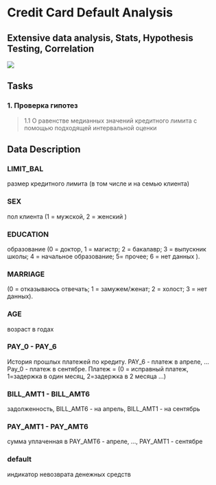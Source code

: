 # Credit Card Default Analysis

## Extensive data analysis, Stats, Hypothesis Testing, Correlation

![](https://img-a.udemycdn.com/course/480x270/260066_a43b_3.jpg)

## Tasks

### 1. Проверка гипотез

> 1.1 О равенстве медианных значений кредитного лимита с помощью подходящей интервальной оценки 

## Data Description

### LIMIT_BAL 
размер кредитного лимита (в том числе и на семью клиента)

### SEX 
пол клиента (1 = мужской, 2 = женский )

### EDUCATION
образование (0 = доктор, 1 = магистр; 2 = бакалавр; 3 = выпускник школы; 4 = начальное образование; 5= прочее; 6 = нет данных ).

### MARRIAGE
(0 = отказываюсь отвечать; 1 = замужем/женат; 2 = холост; 3 = нет данных).

### AGE
возраст в годах

### PAY_0 - PAY_6
История прошлых платежей по кредиту. PAY_6 - платеж в апреле, ... Pay_0 - платеж в сентябре. Платеж = (0 = исправный платеж, 1=задержка в один месяц, 2=задержка в 2 месяца ...)

### BILL_AMT1 - BILL_AMT6
задолженность, BILL_AMT6 - на апрель, BILL_AMT1 - на сентябрь

### PAY_AMT1 - PAY_AMT6
сумма уплаченная в PAY_AMT6 - апреле, ..., PAY_AMT1 - сентябре

### default
индикатор невозврата денежных средств

